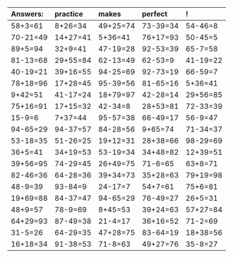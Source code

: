 | Answers: | practice | makes | perfect | ! |
| :--- | :--- | :--- | :--- | :--- |
| 58+3=61 | 8+26=34 | 49+25=74 | 73-39=34 | 54-46=8 | 
| 70-21=49 | 14+27=41 | 5+36=41 | 76+17=93 | 50-45=5 | 
| 89+5=94 | 32+9=41 | 47-19=28 | 92-53=39 | 65-7=58 | 
| 81-13=68 | 29+55=84 | 62-13=49 | 62-53=9 | 41-19=22 | 
| 40-19=21 | 39+16=55 | 94-25=69 | 92-73=19 | 66-59=7 | 
| 78+18=96 | 17+28=45 | 95-39=56 | 81-65=16 | 5+36=41 | 
| 9+42=51 | 41-17=24 | 18+79=97 | 42-28=14 | 29+56=85 | 
| 75+16=91 | 17+15=32 | 42-34=8 | 28+53=81 | 72-33=39 | 
| 15-9=6 | 7+37=44 | 95-57=38 | 66-49=17 | 56-9=47 | 
| 94-65=29 | 94-37=57 | 84-28=56 | 9+65=74 | 71-34=37 | 
| 53-18=35 | 51-26=25 | 19+12=31 | 28+38=66 | 98-29=69 | 
| 36+5=41 | 34+19=53 | 53-19=34 | 34+48=82 | 12+39=51 | 
| 39+56=95 | 74-29=45 | 26+49=75 | 71-6=65 | 63+8=71 | 
| 82-46=36 | 64-28=36 | 39+34=73 | 35+28=63 | 79+19=98 | 
| 48-9=39 | 93-84=9 | 24-17=7 | 54+7=61 | 75+6=81 | 
| 19+69=88 | 84-37=47 | 94-65=29 | 76-49=27 | 26+5=31 | 
| 48+9=57 | 78-9=69 | 8+45=53 | 39+24=63 | 57+27=84 | 
| 64+29=93 | 87-49=38 | 21-4=17 | 36+16=52 | 71-2=69 | 
| 31-5=26 | 64-29=35 | 47+28=75 | 83-64=19 | 18+38=56 | 
| 16+18=34 | 91-38=53 | 71-8=63 | 49+27=76 | 35-8=27 | 
